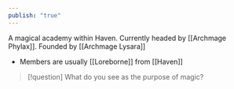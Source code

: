 ```yaml
---
publish: "true"
---
```


A magical academy within Haven. 
Currently headed by [[Archmage Phylax]].
Founded by [[Archmage Lysara]]

* Members are usually [[Loreborne]] from [[Haven]] 
> [!question] What do you see as the purpose of magic?
